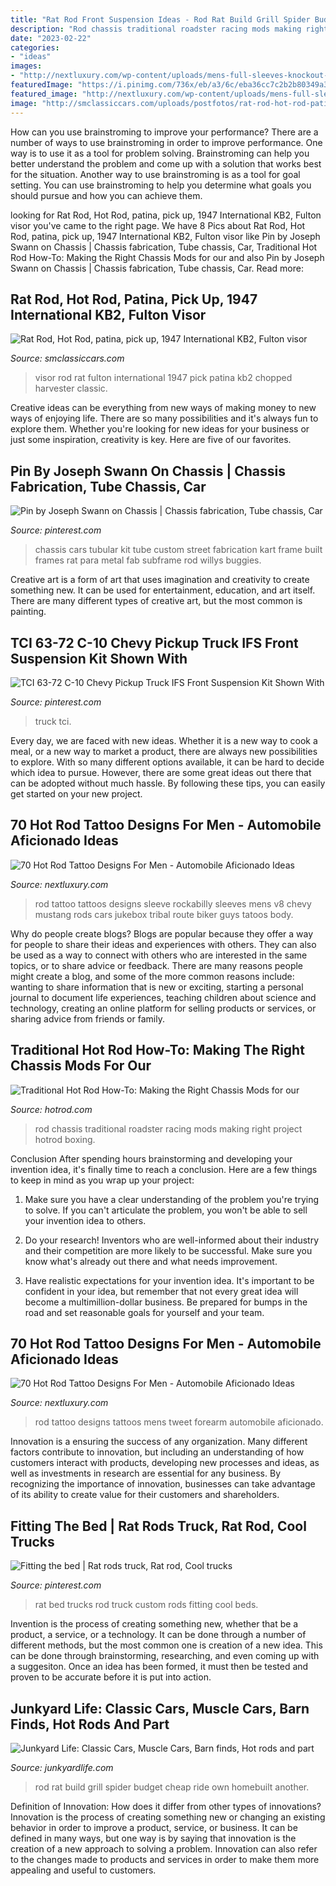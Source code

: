 ```yaml
---
title: "Rat Rod Front Suspension Ideas - Rod Rat Build Grill Spider Budget Cheap Ride Own Homebuilt Another"
description: "Rod chassis traditional roadster racing mods making right project hotrod boxing"
date: "2023-02-22"
categories:
- "ideas"
images:
- "http://nextluxury.com/wp-content/uploads/mens-full-sleeves-knockout-hot-rod-tattoo.jpg"
featuredImage: "https://i.pinimg.com/736x/eb/a3/6c/eba36cc7c2b2b80349a3fbee16dde2e4.jpg"
featured_image: "http://nextluxury.com/wp-content/uploads/mens-full-sleeves-knockout-hot-rod-tattoo.jpg"
image: "http://smclassiccars.com/uploads/postfotos/rat-rod-hot-rod-patina-pick-up-1947-international-kb2-fulton-visor-chopped-4.JPG"
---
```



How can you use brainstroming to improve your performance?
There are a number of ways to use brainstroming in order to improve performance. One way is to use it as a tool for problem solving. Brainstroming can help you better understand the problem and come up with a solution that works best for the situation. Another way to use brainstroming is as a tool for goal setting. You can use brainstroming to help you determine what goals you should pursue and how you can achieve them.

	

		
looking for Rat Rod, Hot Rod, patina, pick up, 1947 International KB2, Fulton visor you've came to the right page. We have 8 Pics about Rat Rod, Hot Rod, patina, pick up, 1947 International KB2, Fulton visor like Pin by Joseph Swann on Chassis | Chassis fabrication, Tube chassis, Car, Traditional Hot Rod How-To: Making the Right Chassis Mods for our and also Pin by Joseph Swann on Chassis | Chassis fabrication, Tube chassis, Car. Read more:
		
    
## Rat Rod, Hot Rod, Patina, Pick Up, 1947 International KB2, Fulton Visor

<img loading=lazy src="http://smclassiccars.com/uploads/postfotos/rat-rod-hot-rod-patina-pick-up-1947-international-kb2-fulton-visor-chopped-4.JPG" onerror="this.onerror=null;this.src='https://tse4.mm.bing.net/th?id=OIP.EyUJ_ih9LK38J6I-8tffCQHaFi&amp;pid=15.1';" alt="Rat Rod, Hot Rod, patina, pick up, 1947 International KB2, Fulton visor">

_Source: smclassiccars.com_

>visor rod rat fulton international 1947 pick patina kb2 chopped harvester classic. 

	

Creative ideas can be everything from new ways of making money to new ways of enjoying life. There are so many possibilities and it's always fun to explore them. Whether you're looking for new ideas for your business or just some inspiration, creativity is key. Here are five of our favorites.

    
## Pin By Joseph Swann On Chassis | Chassis Fabrication, Tube Chassis, Car

<img loading=lazy src="https://i.pinimg.com/originals/a1/12/9d/a1129d04741cb740fade335909be6e57.jpg" onerror="this.onerror=null;this.src='https://tse4.mm.bing.net/th?id=OIP.ZpEm4TipxQUZaEIjtXlyKgHaFj&amp;pid=15.1';" alt="Pin by Joseph Swann on Chassis | Chassis fabrication, Tube chassis, Car">

_Source: pinterest.com_

>chassis cars tubular kit tube custom street fabrication kart frame built frames rat para metal fab subframe rod willys buggies. 

	

Creative art is a form of art that uses imagination and creativity to create something new. It can be used for entertainment, education, and art itself. There are many different types of creative art, but the most common is painting.

    
## TCI 63-72 C-10 Chevy Pickup Truck IFS Front Suspension Kit Shown With

<img loading=lazy src="https://i.pinimg.com/736x/eb/a3/6c/eba36cc7c2b2b80349a3fbee16dde2e4.jpg" onerror="this.onerror=null;this.src='https://tse4.mm.bing.net/th?id=OIP.ElbtRwnHbbsrp7hUAiaR-QHaE8&amp;pid=15.1';" alt="TCI 63-72 C-10 Chevy Pickup Truck IFS Front Suspension Kit Shown With">

_Source: pinterest.com_

>truck tci. 

	

Every day, we are faced with new ideas. Whether it is a new way to cook a meal, or a new way to market a product, there are always new possibilities to explore. With so many different options available, it can be hard to decide which idea to pursue. However, there are some great ideas out there that can be adopted without much hassle. By following these tips, you can easily get started on your new project.

    
## 70 Hot Rod Tattoo Designs For Men - Automobile Aficionado Ideas

<img loading=lazy src="http://nextluxury.com/wp-content/uploads/mens-full-sleeves-knockout-hot-rod-tattoo.jpg" onerror="this.onerror=null;this.src='https://tse3.mm.bing.net/th?id=OIP.6J96pHp2pUg2TrnBp2b0PwHaHa&amp;pid=15.1';" alt="70 Hot Rod Tattoo Designs For Men - Automobile Aficionado Ideas">

_Source: nextluxury.com_

>rod tattoo tattoos designs sleeve rockabilly sleeves mens v8 chevy mustang rods cars jukebox tribal route biker guys tatoos body. 

	

Why do people create blogs?
Blogs are popular because they offer a way for people to share their ideas and experiences with others. They can also be used as a way to connect with others who are interested in the same topics, or to share advice or feedback. There are many reasons people might create a blog, and some of the more common reasons include: wanting to share information that is new or exciting, starting a personal journal to document life experiences, teaching children about science and technology, creating an online platform for selling products or services, or sharing advice from friends or family.

    
## Traditional Hot Rod How-To: Making The Right Chassis Mods For Our

<img loading=lazy src="https://st.hotrod.com/uploads/sites/21/2017/05/020-racing-roadster-chassis-boxing-pattern-welded.jpg" onerror="this.onerror=null;this.src='https://tse3.mm.bing.net/th?id=OIP.JlNbmlqbekCE4gO7MMZjDQHaE8&amp;pid=15.1';" alt="Traditional Hot Rod How-To: Making the Right Chassis Mods for our">

_Source: hotrod.com_

>rod chassis traditional roadster racing mods making right project hotrod boxing. 

	

Conclusion
After spending hours brainstorming and developing your invention idea, it's finally time to reach a conclusion. Here are a few things to keep in mind as you wrap up your project:
1. Make sure you have a clear understanding of the problem you're trying to solve. If you can't articulate the problem, you won't be able to sell your invention idea to others.

2. Do your research! Inventors who are well-informed about their industry and their competition are more likely to be successful. Make sure you know what's already out there and what needs improvement.

3. Have realistic expectations for your invention idea. It's important to be confident in your idea, but remember that not every great idea will become a multimillion-dollar business. Be prepared for bumps in the road and set reasonable goals for yourself and your team.

    
## 70 Hot Rod Tattoo Designs For Men - Automobile Aficionado Ideas

<img loading=lazy src="http://nextluxury.com/wp-content/uploads/mens-forearms-smashing-car-hot-rod-tattoo.jpg" onerror="this.onerror=null;this.src='https://tse2.mm.bing.net/th?id=OIP.nAYxnDspDF-neBINpWZRKAHaHa&amp;pid=15.1';" alt="70 Hot Rod Tattoo Designs For Men - Automobile Aficionado Ideas">

_Source: nextluxury.com_

>rod tattoo designs tattoos mens tweet forearm automobile aficionado. 

	

Innovation is a ensuring the success of any organization. Many different factors contribute to innovation, but including an understanding of how customers interact with products, developing new processes and ideas, as well as investments in research are essential for any business. By recognizing the importance of innovation, businesses can take advantage of its ability to create value for their customers and shareholders.

    
## Fitting The Bed | Rat Rods Truck, Rat Rod, Cool Trucks

<img loading=lazy src="https://i.pinimg.com/originals/dc/0e/fd/dc0efd23474acf62527c72596d572f2d.jpg" onerror="this.onerror=null;this.src='https://tse4.mm.bing.net/th?id=OIP.Jf9BqbxH8LhcIWheJj4wIgHaJ4&amp;pid=15.1';" alt="Fitting the bed | Rat rods truck, Rat rod, Cool trucks">

_Source: pinterest.com_

>rat bed trucks rod truck custom rods fitting cool beds. 

	

Invention is the process of creating something new, whether that be a product, a service, or a technology. It can be done through a number of different methods, but the most common one is creation of a new idea. This can be done through brainstorming, researching, and even coming up with a suggesiton. Once an idea has been formed, it must then be tested and proven to be accurate before it is put into action.

    
## Junkyard Life: Classic Cars, Muscle Cars, Barn Finds, Hot Rods And Part

<img loading=lazy src="https://2.bp.blogspot.com/_09Op0KYA6BQ/S4yPsAGb3iI/AAAAAAAAAsE/DQhkoPSoEto/s320/Rat+Rod+spider+grill.jpg" onerror="this.onerror=null;this.src='https://tse3.mm.bing.net/th?id=OIP.HtPYqqBdVDMLTyKnv1qQogHaF5&amp;pid=15.1';" alt="Junkyard Life: Classic Cars, Muscle Cars, Barn finds, Hot rods and part">

_Source: junkyardlife.com_

>rod rat build grill spider budget cheap ride own homebuilt another. 

	

Definition of Innovation: How does it differ from other types of innovations?
Innovation is the process of creating something new or changing an existing behavior in order to improve a product, service, or business. It can be defined in many ways, but one way is by saying that innovation is the creation of a new approach to solving a problem. Innovation can also refer to the changes made to products and services in order to make them more appealing and useful to customers.

